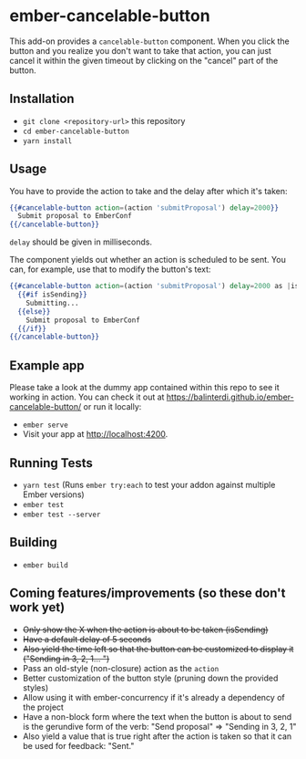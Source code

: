 # ember-cancelable-button

This add-on provides a `cancelable-button` component. When you click the button
and you realize you don't want to take that action, you can just cancel it
within the given timeout by clicking on the "cancel" part of the button.

## Installation

* `git clone <repository-url>` this repository
* `cd ember-cancelable-button`
* `yarn install`

## Usage

You have to provide the action to take and the delay after which it's taken:

```hbs
{{#cancelable-button action=(action 'submitProposal') delay=2000}}
  Submit proposal to EmberConf
{{/cancelable-button}}
```

`delay` should be given in milliseconds.

The component yields out whether an action is scheduled to be sent. You can, for
example, use that to modify the button's text:

```hbs
{{#cancelable-button action=(action 'submitProposal') delay=2000 as |isSending|}}
  {{#if isSending}}
    Submitting...
  {{else}}
    Submit proposal to EmberConf
  {{/if}}
{{/cancelable-button}}
```


## Example app

Please take a look at the dummy app contained within this repo to see it working
in action. You can check it out at
https://balinterdi.github.io/ember-cancelable-button/ or run it locally:

* `ember serve`
* Visit your app at [http://localhost:4200](http://localhost:4200).

## Running Tests

* `yarn test` (Runs `ember try:each` to test your addon against multiple Ember versions)
* `ember test`
* `ember test --server`

## Building

* `ember build`

## Coming features/improvements (so these don't work yet)

* ~~Only show the X when the action is about to be taken (isSending)~~
* ~~Have a default delay of 5 seconds~~
* ~~Also yield the time left so that the button can be customized to display it ("Sending in 3, 2, 1... ")~~
* Pass an old-style (non-closure) action as the `action`
* Better customization of the button style (pruning down the provided styles)
* Allow using it with ember-concurrency if it's already a dependency of the project
* Have a non-block form where the text when the button is about to send is the gerundive form of the verb: "Send proposal" => "Sending in 3, 2, 1"
* Also yield a value that is true right after the action is taken so that it can be used for feedback: "Sent."

